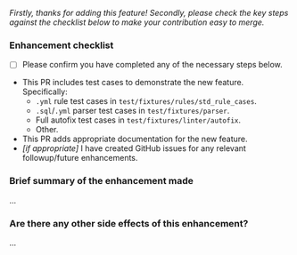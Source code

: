 _Firstly, thanks for adding this feature! Secondly, please check the key steps against the checklist below to make your contribution easy to merge._

### Enhancement checklist
- [ ] Please confirm you have completed any of the necessary steps below.

- This PR includes test cases to demonstrate the new feature. Specifically:
  - `.yml` rule test cases in `test/fixtures/rules/std_rule_cases`.
  - `.sql`/`.yml` parser test cases in `test/fixtures/parser`.
  - Full autofix test cases in `test/fixtures/linter/autofix`.
  - Other.
- This PR adds appropriate documentation for the new feature.
- _[if appropriate]_ I have created GitHub issues for any relevant followup/future enhancements.

### Brief summary of the enhancement made
...

### Are there any other side effects of this enhancement?
...
